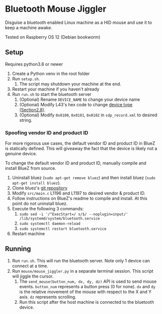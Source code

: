 # Bluetooth Mouse Jiggler

Disguise a bluetooth enabled Linux machine as a HID mouse and use it to keep a machine awake.

Tested on Raspberry OS 12 (Debian bookworm)

## Setup

Requires python3.8 or newer

1. Create a Python venv in the root folder
2. Run `setup.sh`.
   1. The script may shutdown your machine at the end.
2. Restart your machine if you haven't already
3. Run `run.sh` to start the bluetooth server
   1. (Optional) Rename `DEVICE_NAME` to change your device name
   2. (Optional) Modify L43's hex code to change [device type (Section2.8)](https://www.bluetooth.com/wp-content/uploads/Files/Specification/HTML/Assigned_Numbers/out/en/Assigned_Numbers.pdf?v=1729085009656).
   3. (Optional) Modify `0x0100`, `0x0101`, `0x0102` in `sdp_record.xml` to desired string.

### Spoofing vendor ID and product ID

For more rigorous use cases, the default vendor ID and product ID in BlueZ is statically defined.
This will giveaway the fact that the device is likely not a genuine device.

To change the default vendor ID and product ID, manually compile and install BlueZ from source.

1. Uninstall bluez (`sudo apt-get remove bluez`) and then install bluez (`sudo apt-get install bluez`).
2. Clone bluez's [git repository](https://github.com/bluez/bluez/tree/master)
3. Modify `src/main.c` L1196 and L1197 to desired vendor & product ID.
4. Follow instructions on BlueZ's readme to compile and install. At this point do not uninstall bluez.
5. Execute the following 3 commands:
   1. `sudo sed -i '/^ExecStart=/ s/$/ --noplugin=input/' /lib/systemd/system/bluetooth.service`
   2. `sudo systemctl daemon-reload`
   3. `sudo systemctl restart bluetooth.service`
6. Restart machine

## Running

1. Run `run.sh`. This will run the bluetooth server. Note only 1 device can connect at a time.
2. Run `mouse/mouse_jiggler.py` in a separate terminal session. This script will jiggle the cursor.
   1. The `send_mouse(button_num, dx, dy, dz)` API is used to send mouse events. `button_num` represents a button press (0 for none). `dx` and `dy` is the relative movement of the mouse with respect to the X and Y axis. `dz` represents scrolling.
   2. Run this script after the host machine is connected to the bluetooth device.

